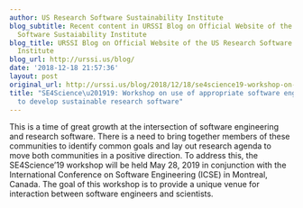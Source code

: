 ```yaml
---
author: US Research Software Sustainability Institute
blog_subtitle: Recent content in URSSI Blog on Official Website of the US Research
  Software Sustaiability Institute
blog_title: URSSI Blog on Official Website of the US Research Software Sustaiability
  Institute
blog_url: http://urssi.us/blog/
date: '2018-12-18 21:57:36'
layout: post
original_url: http://urssi.us/blog/2018/12/18/se4science19-workshop-on-use-of-appropriate-software-engineering-practices-to-develop-sustainable-research-software/
title: "SE4Science\u201919: Workshop on use of appropriate software engineering practices
  to develop sustainable research software"
---
```


This is a time of great growth at the intersection of software engineering and research software. There is a need to bring together members of these communities to identify common goals and lay out research agenda to move both communities in a positive direction. To address this, the SE4Science’19 workshop will be held May 28, 2019 in conjunction with the International Conference on Software Engineering (ICSE) in Montreal, Canada. The goal of this workshop is to provide a unique venue for interaction between software engineers and scientists.